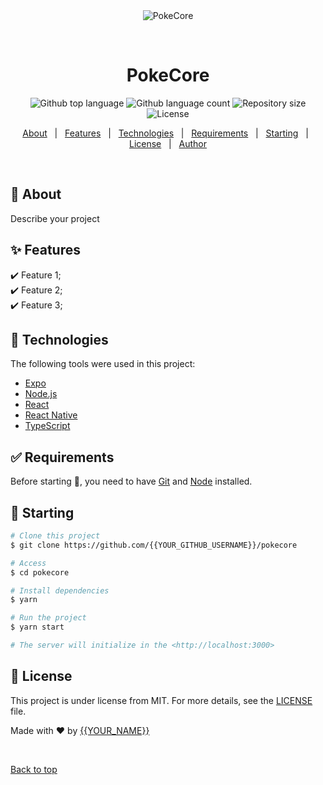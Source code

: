 <div align="center" id="top"> 
  <img src="./.github/app.gif" alt="PokeCore" />

  &#xa0;

  <!-- <a href="https://pokecore.netlify.app">Demo</a> -->
</div>

<h1 align="center">PokeCore</h1>

<p align="center">
  <img alt="Github top language" src="https://img.shields.io/github/languages/top/{{YOUR_GITHUB_USERNAME}}/pokecore?color=56BEB8">

  <img alt="Github language count" src="https://img.shields.io/github/languages/count/{{YOUR_GITHUB_USERNAME}}/pokecore?color=56BEB8">

  <img alt="Repository size" src="https://img.shields.io/github/repo-size/{{YOUR_GITHUB_USERNAME}}/pokecore?color=56BEB8">

  <img alt="License" src="https://img.shields.io/github/license/{{YOUR_GITHUB_USERNAME}}/pokecore?color=56BEB8">

  <!-- <img alt="Github issues" src="https://img.shields.io/github/issues/{{YOUR_GITHUB_USERNAME}}/pokecore?color=56BEB8" /> -->

  <!-- <img alt="Github forks" src="https://img.shields.io/github/forks/{{YOUR_GITHUB_USERNAME}}/pokecore?color=56BEB8" /> -->

  <!-- <img alt="Github stars" src="https://img.shields.io/github/stars/{{YOUR_GITHUB_USERNAME}}/pokecore?color=56BEB8" /> -->
</p>

<!-- Status -->

<!-- <h4 align="center"> 
	🚧  PokeCore 🚀 Under construction...  🚧
</h4> 

<hr> -->

<p align="center">
  <a href="#dart-about">About</a> &#xa0; | &#xa0; 
  <a href="#sparkles-features">Features</a> &#xa0; | &#xa0;
  <a href="#rocket-technologies">Technologies</a> &#xa0; | &#xa0;
  <a href="#white_check_mark-requirements">Requirements</a> &#xa0; | &#xa0;
  <a href="#checkered_flag-starting">Starting</a> &#xa0; | &#xa0;
  <a href="#memo-license">License</a> &#xa0; | &#xa0;
  <a href="https://github.com/{{YOUR_GITHUB_USERNAME}}" target="_blank">Author</a>
</p>

<br>

## :dart: About ##

Describe your project

## :sparkles: Features ##

:heavy_check_mark: Feature 1;\
:heavy_check_mark: Feature 2;\
:heavy_check_mark: Feature 3;

## :rocket: Technologies ##

The following tools were used in this project:

- [Expo](https://expo.io/)
- [Node.js](https://nodejs.org/en/)
- [React](https://pt-br.reactjs.org/)
- [React Native](https://reactnative.dev/)
- [TypeScript](https://www.typescriptlang.org/)

## :white_check_mark: Requirements ##

Before starting :checkered_flag:, you need to have [Git](https://git-scm.com) and [Node](https://nodejs.org/en/) installed.

## :checkered_flag: Starting ##

```bash
# Clone this project
$ git clone https://github.com/{{YOUR_GITHUB_USERNAME}}/pokecore

# Access
$ cd pokecore

# Install dependencies
$ yarn

# Run the project
$ yarn start

# The server will initialize in the <http://localhost:3000>
```

## :memo: License ##

This project is under license from MIT. For more details, see the [LICENSE](LICENSE.md) file.


Made with :heart: by <a href="https://github.com/{{YOUR_GITHUB_USERNAME}}" target="_blank">{{YOUR_NAME}}</a>

&#xa0;

<a href="#top">Back to top</a>
